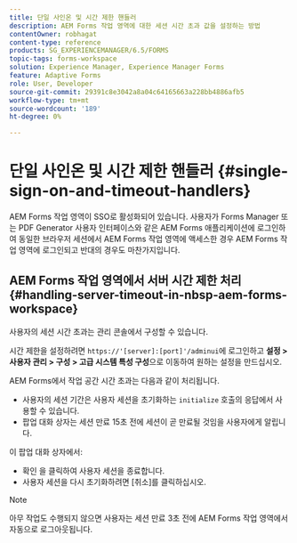 ```yaml
---
title: 단일 사인온 및 시간 제한 핸들러
description: AEM Forms 작업 영역에 대한 세션 시간 초과 값을 설정하는 방법
contentOwner: robhagat
content-type: reference
products: SG_EXPERIENCEMANAGER/6.5/FORMS
topic-tags: forms-workspace
solution: Experience Manager, Experience Manager Forms
feature: Adaptive Forms
role: User, Developer
source-git-commit: 29391c8e3042a8a04c64165663a228bb4886afb5
workflow-type: tm+mt
source-wordcount: '189'
ht-degree: 0%

---
```


# 단일 사인온 및 시간 제한 핸들러 {#single-sign-on-and-timeout-handlers}

AEM Forms 작업 영역이 SSO로 활성화되어 있습니다. 사용자가 Forms Manager 또는 PDF Generator 사용자 인터페이스와 같은 AEM Forms 애플리케이션에 로그인하여 동일한 브라우저 세션에서 AEM Forms 작업 영역에 액세스한 경우 AEM Forms 작업 영역에 로그인되고 반대의 경우도 마찬가지입니다.

## AEM Forms 작업 영역에서 서버 시간 제한 처리 {#handling-server-timeout-in-nbsp-aem-forms-workspace}

사용자의 세션 시간 초과는 관리 콘솔에서 구성할 수 있습니다.

시간 제한을 설정하려면 `https://'[server]:[port]'/adminui`에 로그인하고 **설정 > 사용자 관리 > 구성 > 고급 시스템 특성 구성**&#x200B;으로 이동하여 원하는 설정을 만드십시오.

AEM Forms에서 작업 공간 시간 초과는 다음과 같이 처리됩니다.

* 사용자의 세션 기간은 사용자 세션을 초기화하는 `initialize` 호출의 응답에서 사용할 수 있습니다.
* 팝업 대화 상자는 세션 만료 15초 전에 세션이 곧 만료될 것임을 사용자에게 알립니다.

이 팝업 대화 상자에서:

* 확인 을 클릭하여 사용자 세션을 종료합니다.
* 사용자 세션을 다시 초기화하려면 [취소]를 클릭하십시오.

>[!NOTE]
>
>아무 작업도 수행되지 않으면 사용자는 세션 만료 3초 전에 AEM Forms 작업 영역에서 자동으로 로그아웃됩니다.
